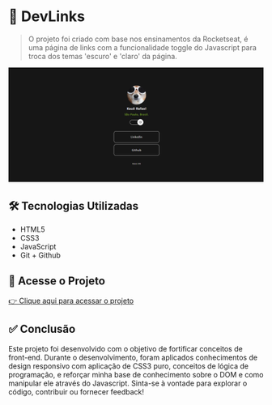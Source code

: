 # 🚀 DevLinks

> O projeto foi criado com base nos ensinamentos da Rocketseat, é uma página de links com a funcionalidade toggle do Javascript para troca dos temas 'escuro' e 'claro' da página.

![Imagem do Projeto](./IMG/readME.png)

## 🛠️ Tecnologias Utilizadas

- HTML5
- CSS3
- JavaScript
- Git + Github

## 🔗 Acesse o Projeto

[👉 Clique aqui para acessar o projeto](https://kaue1881.github.io/Links-Kaue-R/)

## ✅ Conclusão

Este projeto foi desenvolvido com o objetivo de fortificar conceitos de front-end. Durante o desenvolvimento, foram aplicados conhecimentos de design responsivo com aplicação de CSS3 puro, conceitos de lógica de programação, e reforçar minha base de conhecimento sobre o DOM e como manipular ele através do Javascript. Sinta-se à vontade para explorar o código, contribuir ou fornecer feedback!

